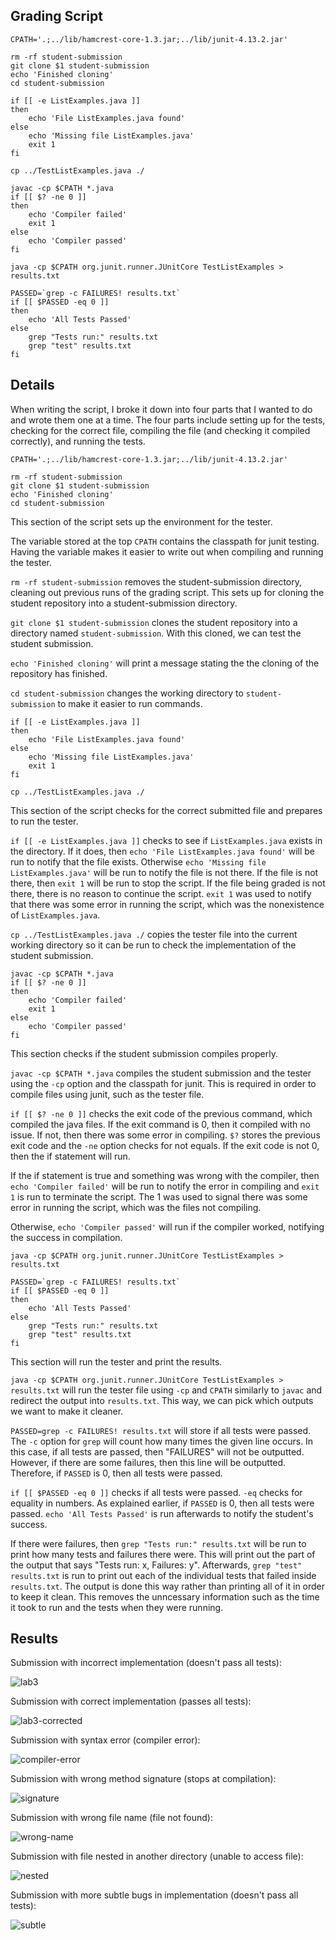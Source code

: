 ## Grading Script
```
CPATH='.;../lib/hamcrest-core-1.3.jar;../lib/junit-4.13.2.jar'

rm -rf student-submission
git clone $1 student-submission
echo 'Finished cloning'
cd student-submission

if [[ -e ListExamples.java ]]
then
    echo 'File ListExamples.java found'
else
    echo 'Missing file ListExamples.java'
    exit 1
fi

cp ../TestListExamples.java ./

javac -cp $CPATH *.java
if [[ $? -ne 0 ]]
then
    echo 'Compiler failed'
    exit 1
else
    echo 'Compiler passed'
fi

java -cp $CPATH org.junit.runner.JUnitCore TestListExamples > results.txt

PASSED=`grep -c FAILURES! results.txt`
if [[ $PASSED -eq 0 ]]
then
    echo 'All Tests Passed'
else
    grep "Tests run:" results.txt
    grep "test" results.txt
fi
```
## Details
When writing the script, I broke it down into four parts that I wanted to do and wrote them one at a time. The four parts include setting up for the tests, checking for the correct file, compiling the file (and checking it compiled correctly), and running the tests.
```
CPATH='.;../lib/hamcrest-core-1.3.jar;../lib/junit-4.13.2.jar'

rm -rf student-submission
git clone $1 student-submission
echo 'Finished cloning'
cd student-submission
```
This section of the script sets up the environment for the tester.

The variable stored at the top `CPATH` contains the classpath for junit testing. Having the variable makes it easier to write out when compiling and running the tester.

`rm -rf student-submission` removes the student-submission directory, cleaning out previous runs of the grading script. This sets up for cloning the student repository into a student-submission directory.

`git clone $1 student-submission` clones the student repository into a directory named `student-submission`. With this cloned, we can test the student submission.

`echo 'Finished cloning'` will print a message stating the the cloning of the repository has finished.

`cd student-submission` changes the working directory to `student-submission` to make it easier to run commands.

```
if [[ -e ListExamples.java ]]
then
    echo 'File ListExamples.java found'
else
    echo 'Missing file ListExamples.java'
    exit 1
fi

cp ../TestListExamples.java ./
```
This section of the script checks for the correct submitted file and prepares to run the tester.

`if [[ -e ListExamples.java ]]` checks to see if `ListExamples.java` exists in the directory. If it does, then `echo 'File ListExamples.java found'` will be run to notify that the file exists. Otherwise `echo 'Missing file ListExamples.java'` will be run to notify the file is not there. If the file is not there, then `exit 1` will be run to stop the script. If the file being graded is not there, there is no reason to continue the script. `exit 1` was used to notify that there was some error in running the script, which was the nonexistence of `ListExamples.java`.

`cp ../TestListExamples.java ./` copies the tester file into the current working directory so it can be run to check the implementation of the student submission.

```
javac -cp $CPATH *.java
if [[ $? -ne 0 ]]
then
    echo 'Compiler failed'
    exit 1
else
    echo 'Compiler passed'
fi
```
This section checks if the student submission compiles properly.

`javac -cp $CPATH *.java` compiles the student submission and the tester using the `-cp` option and the classpath for junit. This is required in order to compile files using junit, such as the tester file.

`if [[ $? -ne 0 ]]` checks the exit code of the previous command, which compiled the java files. If the exit command is 0, then it compiled with no issue. If not, then there was some error in compiling. `$?` stores the previous exit code and the `-ne` option checks for not equals. If the exit code is not 0, then the if statement will run.

If the if statement is true and something was wrong with the compiler, then `echo 'Compiler failed'` will be run to notify the error in compiling and `exit 1` is run to terminate the script. The 1 was used to signal there was some error in running the script, which was the files not compiling.

Otherwise, `echo 'Compiler passed'` will run if the compiler worked, notifying the success in compilation.

```
java -cp $CPATH org.junit.runner.JUnitCore TestListExamples > results.txt

PASSED=`grep -c FAILURES! results.txt`
if [[ $PASSED -eq 0 ]]
then
    echo 'All Tests Passed'
else
    grep "Tests run:" results.txt
    grep "test" results.txt
fi
```
This section will run the tester and print the results.

`java -cp $CPATH org.junit.runner.JUnitCore TestListExamples > results.txt` will run the tester file using `-cp` and `CPATH` similarly to `javac` and redirect the output into `results.txt`. This way, we can pick which outputs we want to make it cleaner.

``PASSED=grep -c FAILURES! results.txt`` will store if all tests were passed. The `-c` option for `grep` will count how many times the given line occurs. In this case, if all tests are passed, then "FAILURES" will not be outputted. However, if there are some failures, then this line will be outputted. Therefore, if `PASSED` is 0, then all tests were passed.

`if [[ $PASSED -eq 0 ]]` checks if all tests were passed. `-eq` checks for equality in numbers. As explained earlier, if `PASSED` is 0, then all tests were passed. `echo 'All Tests Passed'` is run afterwards to notify the student's success.

If there were failures, then `grep "Tests run:" results.txt` will be run to print how many tests and failures there were. This will print out the part of the output that says "Tests run: x, Failures: y". Afterwards, `grep "test" results.txt` is run to print out each of the individual tests that failed inside `results.txt`. The output is done this way rather than printing all of it in order to keep it clean. This removes the unncessary information such as the time it took to run and the tests when they were running.
## Results
Submission with incorrect implementation (doesn't pass all tests):

![lab3](https://github.com/jliu0140/cse15l-lab-reports/blob/main/report5/lab3.PNG?raw=true)

Submission with correct implementation (passes all tests):

![lab3-corrected](https://github.com/jliu0140/cse15l-lab-reports/blob/main/report5/lab3%20corrected.PNG?raw=true)

Submission with syntax error (compiler error):

![compiler-error](https://github.com/jliu0140/cse15l-lab-reports/blob/main/report5/compiler%20error.PNG?raw=true)

Submission with wrong method signature (stops at compilation):

![signature](https://github.com/jliu0140/cse15l-lab-reports/blob/main/report5/wrong%20signature.PNG?raw=true)

Submission with wrong file name (file not found):

![wrong-name](https://github.com/jliu0140/cse15l-lab-reports/blob/main/report5/wrong%20name.PNG?raw=true)

Submission with file nested in another directory (unable to access file):

![nested](https://github.com/jliu0140/cse15l-lab-reports/blob/main/report5/nested%20file.PNG?raw=true)

Submission with more subtle bugs in implementation (doesn't pass all tests):

![subtle](https://github.com/jliu0140/cse15l-lab-reports/blob/main/report5/subtle.PNG?raw=true)

